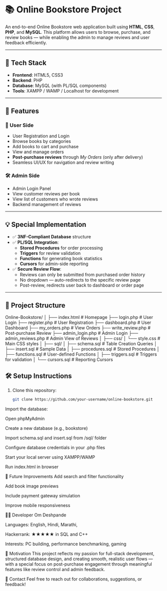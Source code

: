 # 📚 Online Bookstore Project

An end-to-end Online Bookstore web application built using **HTML**, **CSS**, **PHP**, and **MySQL**. This platform allows users to browse, purchase, and review books — while enabling the admin to manage reviews and user feedback efficiently.

---

## 🔧 Tech Stack

- **Frontend**: HTML5, CSS3  
- **Backend**: PHP  
- **Database**: MySQL (with PL/SQL components)  
- **Tools**: XAMPP / WAMP / Localhost for development

---

## 🌟 Features

### 👤 User Side
- User Registration and Login
- Browse books by categories
- Add books to cart and purchase
- View and manage orders
- **Post-purchase reviews** through *My Orders* (only after delivery)
- Seamless UI/UX for navigation and review writing

### 🛠️ Admin Side
- Admin Login Panel
- View customer reviews per book
- View list of customers who wrote reviews
- Backend management of reviews

---

## 💡 Special Implementation

- ✅ **3NF-Compliant Database** structure
- ✅ **PL/SQL Integration**: 
  - **Stored Procedures** for order processing
  - **Triggers** for review validation
  - **Functions** for generating book statistics
  - **Cursors** for admin-side reporting
- ✅ **Secure Review Flow**:
  - Reviews can only be submitted from purchased order history
  - No dropdown — auto-redirects to the specific review page
  - Post-review, redirects user back to dashboard or order page

---

## 📁 Project Structure

Online-Bookstore/
│
├── index.html # Homepage
├── login.php # User Login
├── register.php # User Registration
├── dashboard.php # User Dashboard
├── my_orders.php # View Orders
├── write_review.php # Post-purchase Review
├── admin_login.php # Admin Login
├── admin_reviews.php # Admin View of Reviews
│
├── css/
│ └── style.css # Main CSS styles
│
├── sql/
│ ├── schema.sql # Table Creation Queries
│ ├── insert.sql # Sample Data
│ ├── procedures.sql # Stored Procedures
│ ├── functions.sql # User-defined Functions
│ ├── triggers.sql # Triggers for validation
│ └── cursors.sql # Reporting Cursors

## 🛠️ Setup Instructions

1. Clone this repository:
   ```bash
   git clone https://github.com/your-username/online-bookstore.git
Import the database:

Open phpMyAdmin

Create a new database (e.g., bookstore)

Import schema.sql and insert.sql from /sql/ folder

Configure database credentials in your .php files

Start your local server using XAMPP/WAMP

Run index.html in browser

📜 Future Improvements
Add search and filter functionality

Add book image previews

Include payment gateway simulation

Improve mobile responsiveness

👨‍💻 Developer
Om Deshpande

Languages: English, Hindi, Marathi,

Hackerrank: ★★★★★ in SQL and C++

Interests: PC building, performance benchmarking, gaming

🙌 Motivation
This project reflects my passion for full-stack development, structured database design, and creating smooth, realistic user flows — with a special focus on post-purchase engagement through meaningful features like review control and admin feedback.

📩 Contact
Feel free to reach out for collaborations, suggestions, or feedback!
